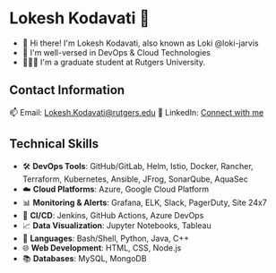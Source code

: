 # Lokesh Kodavati :rocket:

- 👋 Hi there! I'm Lokesh Kodavati, also known as Loki @loki-jarvis
- 🌱 I'm well-versed in DevOps & Cloud Technologies
- 🧑🏻‍🎓 I'm a graduate student at Rutgers University.

## Contact Information

📫  Email: Lokesh.Kodavati@rutgers.edu
🔗 LinkedIn: [Connect with me](https://www.linkedin.com/in/lokesh-kodavati/)

## Technical Skills
- 🛠️ **DevOps Tools**: GitHub/GitLab, Helm, Istio, Docker, Rancher, Terraform, Kubernetes, Ansible, JFrog, SonarQube, AquaSec
- ☁️ **Cloud Platforms**: Azure, Google Cloud Platform
- 📊 **Monitoring & Alerts**: Grafana, ELK, Slack, PagerDuty, Site 24x7
- 🔧 **CI/CD**: Jenkins, GitHub Actions, Azure DevOps
- 📈 **Data Visualization**: Jupyter Notebooks, Tableau
- 📝 **Languages**: Bash/Shell, Python, Java, C++
- 🌐 **Web Development**: HTML, CSS, Node.js
- 📚 **Databases**: MySQL, MongoDB
